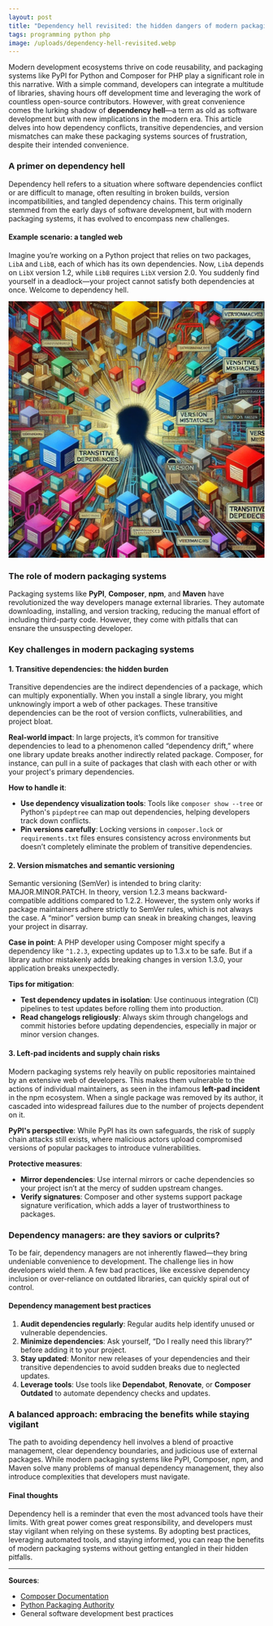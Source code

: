```yaml
---
layout: post
title: "Dependency hell revisited: the hidden dangers of modern packaging systems"
tags: programming python php
image: /uploads/dependency-hell-revisited.webp
---
```

Modern development ecosystems thrive on code reusability, and packaging systems like PyPI for Python and Composer for PHP play a significant role in this narrative. With a simple command, developers can integrate a multitude of libraries, shaving hours off development time and leveraging the work of countless open-source contributors. However, with great convenience comes the lurking shadow of **dependency hell**—a term as old as software development but with new implications in the modern era. This article delves into how dependency conflicts, transitive dependencies, and version mismatches can make these packaging systems sources of frustration, despite their intended convenience.

### A primer on dependency hell

Dependency hell refers to a situation where software dependencies conflict or are difficult to manage, often resulting in broken builds, version incompatibilities, and tangled dependency chains. This term originally stemmed from the early days of software development, but with modern packaging systems, it has evolved to encompass new challenges.

#### Example scenario: a tangled web

Imagine you’re working on a Python project that relies on two packages, `LibA` and `LibB`, each of which has its own dependencies. Now, `LibA` depends on `LibX` version 1.2, while `LibB` requires `LibX` version 2.0. You suddenly find yourself in a deadlock—your project cannot satisfy both dependencies at once. Welcome to dependency hell.

![dependency-hell-revisited](/uploads/dependency-hell-revisited.webp)

### The role of modern packaging systems

Packaging systems like **PyPI**, **Composer**, **npm**, and **Maven** have revolutionized the way developers manage external libraries. They automate downloading, installing, and version tracking, reducing the manual effort of including third-party code. However, they come with pitfalls that can ensnare the unsuspecting developer.

### Key challenges in modern packaging systems

#### 1. Transitive dependencies: the hidden burden

Transitive dependencies are the indirect dependencies of a package, which can multiply exponentially. When you install a single library, you might unknowingly import a web of other packages. These transitive dependencies can be the root of version conflicts, vulnerabilities, and project bloat.

**Real-world impact**: In large projects, it’s common for transitive dependencies to lead to a phenomenon called “dependency drift,” where one library update breaks another indirectly related package. Composer, for instance, can pull in a suite of packages that clash with each other or with your project's primary dependencies.

**How to handle it**:
- **Use dependency visualization tools**: Tools like `composer show --tree` or Python's `pipdeptree` can map out dependencies, helping developers track down conflicts.
- **Pin versions carefully**: Locking versions in `composer.lock` or `requirements.txt` files ensures consistency across environments but doesn’t completely eliminate the problem of transitive dependencies.

#### 2. Version mismatches and semantic versioning

Semantic versioning (SemVer) is intended to bring clarity: MAJOR.MINOR.PATCH. In theory, version 1.2.3 means backward-compatible additions compared to 1.2.2. However, the system only works if package maintainers adhere strictly to SemVer rules, which is not always the case. A “minor” version bump can sneak in breaking changes, leaving your project in disarray.

**Case in point**: A PHP developer using Composer might specify a dependency like `^1.2.3`, expecting updates up to 1.3.x to be safe. But if a library author mistakenly adds breaking changes in version 1.3.0, your application breaks unexpectedly.

**Tips for mitigation**:
- **Test dependency updates in isolation**: Use continuous integration (CI) pipelines to test updates before rolling them into production.
- **Read changelogs religiously**: Always skim through changelogs and commit histories before updating dependencies, especially in major or minor version changes.

#### 3. Left-pad incidents and supply chain risks

Modern packaging systems rely heavily on public repositories maintained by an extensive web of developers. This makes them vulnerable to the actions of individual maintainers, as seen in the infamous **left-pad incident** in the npm ecosystem. When a single package was removed by its author, it cascaded into widespread failures due to the number of projects dependent on it.

**PyPI's perspective**: While PyPI has its own safeguards, the risk of supply chain attacks still exists, where malicious actors upload compromised versions of popular packages to introduce vulnerabilities.

**Protective measures**:
- **Mirror dependencies**: Use internal mirrors or cache dependencies so your project isn’t at the mercy of sudden upstream changes.
- **Verify signatures**: Composer and other systems support package signature verification, which adds a layer of trustworthiness to packages.

### Dependency managers: are they saviors or culprits?

To be fair, dependency managers are not inherently flawed—they bring undeniable convenience to development. The challenge lies in how developers wield them. A few bad practices, like excessive dependency inclusion or over-reliance on outdated libraries, can quickly spiral out of control. 

#### Dependency management best practices

1. **Audit dependencies regularly**: Regular audits help identify unused or vulnerable dependencies.
2. **Minimize dependencies**: Ask yourself, “Do I really need this library?” before adding it to your project.
3. **Stay updated**: Monitor new releases of your dependencies and their transitive dependencies to avoid sudden breaks due to neglected updates.
4. **Leverage tools**: Use tools like **Dependabot**, **Renovate**, or **Composer Outdated** to automate dependency checks and updates.

### A balanced approach: embracing the benefits while staying vigilant

The path to avoiding dependency hell involves a blend of proactive management, clear dependency boundaries, and judicious use of external packages. While modern packaging systems like PyPI, Composer, npm, and Maven solve many problems of manual dependency management, they also introduce complexities that developers must navigate.

#### Final thoughts

Dependency hell is a reminder that even the most advanced tools have their limits. With great power comes great responsibility, and developers must stay vigilant when relying on these systems. By adopting best practices, leveraging automated tools, and staying informed, you can reap the benefits of modern packaging systems without getting entangled in their hidden pitfalls.

---

**Sources**:
- [Composer Documentation](https://getcomposer.org/doc/)
- [Python Packaging Authority](https://pypi.org/help/)
- General software development best practices